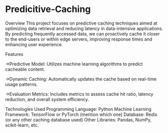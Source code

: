 # Predicitive-Caching
Overview
This project focuses on predictive caching techniques aimed at optimizing data retrieval and reducing latency in data-intensive applications. By predicting frequently accessed data, we can proactively cache it closer to the end-users or within edge servers, improving response times and enhancing user experience.

Features

->Predictive Model: Utilizes machine learning algorithms to predict cacheable content.

->Dynamic Caching: Automatically updates the cache based on real-time usage patterns.

->Evaluation Metrics: Includes metrics to assess cache hit ratio, latency reduction, and overall system efficiency.

Technologies Used
Programming Language: Python
Machine Learning Framework: TensorFlow or PyTorch (mention which one)
Database: Redis (or any other caching database used)
Other Libraries: Pandas, NumPy, scikit-learn, etc.
